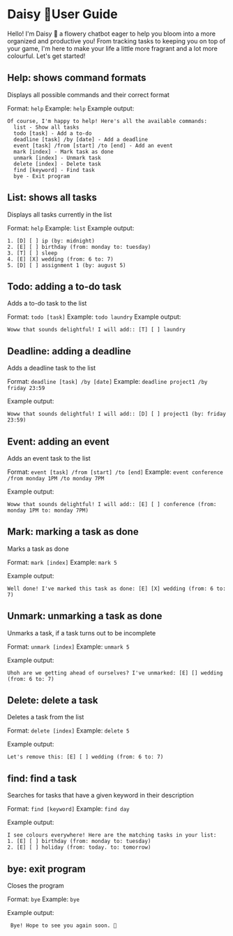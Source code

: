 # Daisy 🌼User Guide

Hello! I'm Daisy 🌼 a flowery chatbot eager to help you bloom into a more organized and productive you! From tracking tasks to keeping you on top of your game, I'm here to make your life a little more fragrant and a lot more colourful. Let's get started!

## Help: shows command formats

Displays all possible commands and their correct format

Format: `help`
Example: `help`
Example output:

```
Of course, I'm happy to help! Here's all the available commands:
  list - Show all tasks
  todo [task] - Add a to-do
  deadline [task] /by [date] - Add a deadline
  event [task] /from [start] /to [end] - Add an event
  mark [index] - Mark task as done
  unmark [index] - Unmark task
  delete [index] - Delete task
  find [keyword] - Find task
  bye - Exit program
```

## List: shows all tasks

Displays all tasks currently in the list

Format: `help`
Example: `list`
Example output:

```
1. [D] [ ] ip (by: midnight)
2. [E] [ ] birthday (from: monday to: tuesday)
3. [T] [ ] sleep
4. [E] [X] wedding (from: 6 to: 7)
5. [D] [ ] assignment 1 (by: august 5)
```

## Todo: adding a to-do task

Adds a to-do task to the list

Format: `todo [task]`
Example: `todo laundry`
Example output:

```
Woww that sounds delightful! I will add:: [T] [ ] laundry
```

## Deadline: adding a deadline

Adds a deadline task to the list

Format: `deadline [task] /by [date]`
Example: `deadline project1 /by friday 23:59`

Example output:

```
Woww that sounds delightful! I will add:: [D] [ ] project1 (by: friday 23:59)
```

## Event: adding an event

Adds an event task to the list

Format: `event [task] /from [start] /to [end]`
Example: `event conference /from monday 1PM /to monday 7PM`

Example output:

```
Woww that sounds delightful! I will add:: [E] [ ] conference (from: monday 1PM to: monday 7PM)
```

## Mark: marking a task as done

Marks a task as done

Format: `mark [index]`
Example: `mark 5`

Example output:

```
Well done! I've marked this task as done: [E] [X] wedding (from: 6 to: 7)
```

## Unmark: unmarking a task as done

Unmarks a task, if a task turns out to be incomplete

Format: `unmark [index]`
Example: `unmark 5`

Example output:

```
Uhoh are we getting ahead of ourselves? I've unmarked: [E] [] wedding (from: 6 to: 7)
```

## Delete: delete a task

Deletes a task from the list

Format: `delete [index]`
Example: `delete 5`

Example output:

```
Let's remove this: [E] [ ] wedding (from: 6 to: 7)
```

## find: find a task

Searches for tasks that have a given keyword in their description

Format: `find [keyword]`
Example: `find day`

Example output:

```
I see colours everywhere! Here are the matching tasks in your list:
1. [E] [ ] birthday (from: monday to: tuesday)
2. [E] [ ] holiday (from: today. to: tomorrow)
```

## bye: exit program

Closes the program

Format: `bye`
Example: `bye`

Example output:

```
 Bye! Hope to see you again soon. 🌸
```


